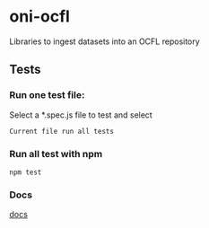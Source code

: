 # oni-ocfl
Libraries to ingest datasets into an OCFL repository

## Tests

### Run one test file:

Select a *.spec.js file to test and select

```
Current file run all tests
```


### Run all test with npm

```
npm test
```

### Docs

[docs](./docs.md)

